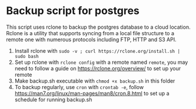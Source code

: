 # Backup script for postgres

This script uses rclone to backup the postgres database to a cloud location. Rclone is a utility that supports syncing from a local file structure to a remote one with numerous protocols including FTP, HTTP and S3 API.

1. Install rclone with `sudo -v ; curl https://rclone.org/install.sh | sudo bash`
2. Set up rclone with `rclone config` with a remote named `remote`, you may need to follow a guide on https://rclone.org/overview/ to set up your remote
3. Make backup.sh executable with `chmod +x backup.sh` in this folder
3. To backup regularly, use `cron` with `crontab -e`, follow https://man7.org/linux/man-pages/man8/cron.8.html to set up a schedule for running backup.sh